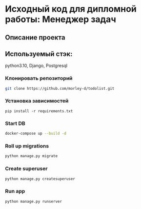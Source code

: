 # Исходный код для дипломной работы: Менеджер задач


## Описание проекта


## Используемый стэк:

  python3.10, Django, Postgresql

### Клонировать репозиторий

```sh
git clone https://github.com/morley-d/todolist.git
```

### Установка зависимостей
```shell
pip install -r requirements.txt
```

### Start DB

```sh
docker-compose up --build -d
```

### Roll up migrations

```sh
python manage.py migrate
```

### Create superuser

```sh
python manage.py createsuperuser
```

### Run app


```sh
python manage.py runserver
```

